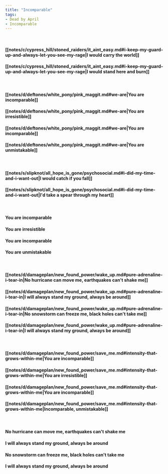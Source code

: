 ```yaml
---
title: "Incomparable"
tags:
- Dead by April
- Incomparable
---
```

&nbsp;
#### [[notes/c/cypress_hill/stoned_raiders/it_aint_easy.md#i-keep-my-guard-up-and-always-let-you-see-my-rage|I would carry the world]]
#### [[notes/c/cypress_hill/stoned_raiders/it_aint_easy.md#i-keep-my-guard-up-and-always-let-you-see-my-rage|I would stand here and burn]]
&nbsp;
#### [[notes/d/deftones/white_pony/pink_maggit.md#we-are|You are incomparable]]
#### [[notes/d/deftones/white_pony/pink_maggit.md#we-are|You are irresistible]]
#### [[notes/d/deftones/white_pony/pink_maggit.md#we-are|You are incomparable]]
#### [[notes/d/deftones/white_pony/pink_maggit.md#we-are|You are unmistakable]]
&nbsp;
#### [[notes/s/slipknot/all_hope_is_gone/psychosocial.md#i-did-my-time-and-i-want-out|I would catch if you fall]]
#### [[notes/s/slipknot/all_hope_is_gone/psychosocial.md#i-did-my-time-and-i-want-out|I'd take a spear through my heart]]
&nbsp;
#### You are incomparable
#### You are irresistible
#### You are incomparable
#### You are unmistakable
&nbsp;
#### [[notes/d/damageplan/new_found_power/wake_up.md#pure-adrenaline-i-tear-in|No hurricane can move me, earthquakes can't shake me]]
#### [[notes/d/damageplan/new_found_power/wake_up.md#pure-adrenaline-i-tear-in|I will always stand my ground, always be around]]
#### [[notes/d/damageplan/new_found_power/wake_up.md#pure-adrenaline-i-tear-in|No snowstorm can freeze me, black holes can't take me]]
#### [[notes/d/damageplan/new_found_power/wake_up.md#pure-adrenaline-i-tear-in|I will always stand my ground, always be around]]
&nbsp;
#### [[notes/d/damageplan/new_found_power/save_me.md#intensity-that-grows-within-me|You are incomparable]]
#### [[notes/d/damageplan/new_found_power/save_me.md#intensity-that-grows-within-me|You are irresistible]]
#### [[notes/d/damageplan/new_found_power/save_me.md#intensity-that-grows-within-me|You are incomparable]]
#### [[notes/d/damageplan/new_found_power/save_me.md#intensity-that-grows-within-me|Incomparable, unmistakable]]
&nbsp;
#### No hurricane can move me, earthquakes can't shake me
#### I will always stand my ground, always be around
#### No snowstorm can freeze me, black holes can't take me
#### I will always stand my ground, always be around
